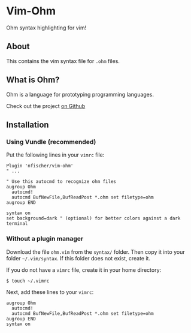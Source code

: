 Vim-Ohm
=======

Ohm syntax highlighting for vim!

About
-----

This contains the vim syntax file for `.ohm` files.

What is Ohm?
------------

Ohm is a language for prototyping programming languages.

Check out the project [on Github](https://github.com/cdglabs/ohm)

Installation
------------

### Using Vundle (recommended)

Put the following lines in your `vimrc` file:

```Vim
Plugin 'nfischer/vim-ohm'
" ...

" Use this autocmd to recognize ohm files
augroup Ohm
  autocmd!
  autocmd BufNewFile,BufReadPost *.ohm set filetype=ohm
augroup END

syntax on
set background=dark " (optional) for better colors against a dark terminal
```

### Without a plugin manager

Download the file `ohm.vim` from the `syntax/` folder. Then copy it into your
folder `~/.vim/syntax`. If this folder does not exist, create it.

If you do not have a `vimrc` file, create it in your home directory:

```Bash
$ touch ~/.vimrc
```

Next, add these lines to your `vimrc`:

```Vim
augroup Ohm
  autocmd!
  autocmd BufNewFile,BufReadPost *.ohm set filetype=ohm
augroup END
syntax on
```
